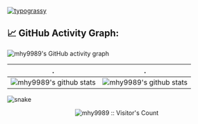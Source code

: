 [![typograssy](https://typograssy.deno.dev/api?text=mhy9989)](https://github.com/kawarimidoll/typograssy)

## 📈 GitHub Activity Graph:
![mhy9989's GitHub activity graph](https://activity-graph.herokuapp.com/graph?username=mhy9989&hide_border=true&theme=redical)

 . | .
--- | --- 
![mhy9989's github stats](https://github-readme-stats.vercel.app/api?username=mhy9989&include_all_commits=true&count_private=true&show_icons=true&line_height=20&title_color=7A7ADB&icon_color=2234AE&text_color=D3D3D3&bg_color=0,000000,130F40) | ![mhy9989's github stats](https://github-readme-stats.vercel.app/api/top-langs/?username=mhy9989&hide=html&langs_count=6&layout=compact&text_color=daf7dc&bg_color=151515)

![snake](https://github.com/mhy9989/mhy9989/blob/output/github-contribution-grid-snake-dark.svg)

<p align="center"><img src="https://profile-counter.glitch.me/{mhy9989}/count.svg" alt="mhy9989 :: Visitor's Count" /></p>
